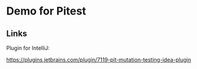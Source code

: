# Demo for Pitest

## Links 
Plugin for IntelliJ: 

https://plugins.jetbrains.com/plugin/7119-pit-mutation-testing-idea-plugin